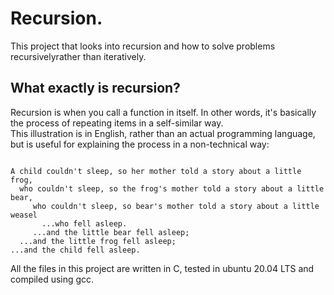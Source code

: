 # Recursion.

This project that looks into recursion and how to solve problems recursivelyrather than iteratively.

## What exactly is recursion?

Recursion is when you call a function in itself. In other words, it's basically the process of repeating items in a self-similar way.  
This illustration is in English, rather than an actual programming language, but is useful for explaining the process in a non-technical way:

```

A child couldn't sleep, so her mother told a story about a little frog,
  who couldn't sleep, so the frog's mother told a story about a little bear,
     who couldn't sleep, so bear's mother told a story about a little weasel
       ...who fell asleep.
     ...and the little bear fell asleep;
  ...and the little frog fell asleep;
...and the child fell asleep.

```
  
  
All the files in this project are written in C, tested in ubuntu 20.04 LTS and compiled using gcc.
